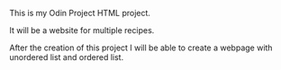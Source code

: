 <p>This is my Odin Project HTML project.</p>
<p>It will be a website for multiple recipes.</p>
After the creation of this project I will be able to create a webpage with unordered list and ordered list.